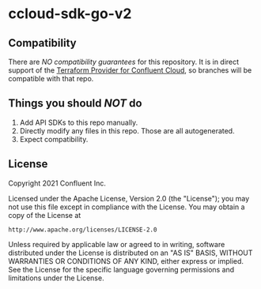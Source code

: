 # ccloud-sdk-go-v2

## Compatibility

There are *NO compatibility guarantees* for this repository. It is in direct support of the [Terraform Provider for Confluent Cloud](https://github.com/confluentinc/terraform-provider-confluentcloud/), so branches will be compatible with that repo.

## Things you should *NOT* do

 1. Add API SDKs to this repo manually.
 2. Directly modify any files in this repo. Those are all autogenerated.
 3. Expect compatibility.

## License

Copyright 2021 Confluent Inc.

Licensed under the Apache License, Version 2.0 (the "License");
you may not use this file except in compliance with the License.
You may obtain a copy of the License at

    http://www.apache.org/licenses/LICENSE-2.0

Unless required by applicable law or agreed to in writing, software
distributed under the License is distributed on an "AS IS" BASIS,
WITHOUT WARRANTIES OR CONDITIONS OF ANY KIND, either express or implied.
See the License for the specific language governing permissions and
limitations under the License.
